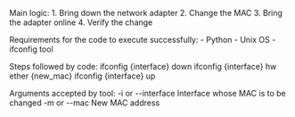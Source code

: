 Main logic: 
    1. Bring down the network adapter 
    2. Change the MAC
    3. Bring the adapter online
    4. Verify the change

Requirements for the code to execute successfully: 
    - Python
    - Unix OS
    - ifconfig tool 

Steps followed by code: 
    ifconfig {interface} down
    ifconfig {interface} hw ether {new_mac}
    ifconfig {interface} up

Arguments accepted by tool: 
    -i or --interface 
        Interface whose MAC is to be changed
    -m or --mac 
        New MAC address
